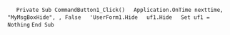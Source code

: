 &nbsp;&nbsp;&nbsp;&nbsp;
`Private Sub CommandButton1_Click()`
&nbsp;&nbsp;&nbsp;&nbsp;`Application.OnTime nexttime, "MyMsgBoxHide", , False`
&nbsp;&nbsp;&nbsp;&nbsp;`'UserForm1.Hide`
&nbsp;&nbsp;&nbsp;&nbsp;`uf1.Hide`
&nbsp;&nbsp;&nbsp;&nbsp;`Set uf1 = Nothing`
`End Sub`
&nbsp;&nbsp;&nbsp;&nbsp;
&nbsp;&nbsp;&nbsp;&nbsp;

